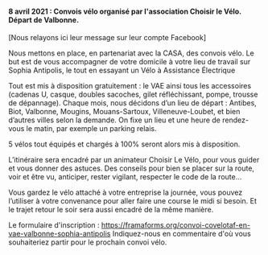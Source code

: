 #### 8 avril 2021 : Convois vélo organisé par l'association Choisir le Vélo. Départ de Valbonne. 




[Nous relayons ici leur message sur leur compte Facebook]

Nous mettons en place, en partenariat avec la CASA, des convois vélo.
Le but est de vous accompagner de votre domicile à votre lieu de travail sur Sophia Antipolis, le tout en essayant un Vélo à Assistance Électrique

Tout est mis à disposition gratuitement : le VAE ainsi tous les accessoires (cadenas U, casque, doubles sacoches, gilet réfléchissant, pompe, trousse de dépannage). Chaque mois, nous décidons d’un lieu de départ : Antibes, Biot, Valbonne, Mougins, Mouans-Sartoux, Villeneuve-Loubet, et bien d’autres villes selon la demande. On fixe un lieu et une heure de rendez-vous le matin, par exemple un parking relais.

5 vélos tout équipés et chargés à 100% seront alors mis à disposition.

L’itinéraire sera encadré par un animateur Choisir Le Vélo, pour vous guider et vous donner des astuces. Des conseils pour bien se placer sur la route, voir et être vu, anticiper, rester vigilant, respecter le code de la route…

Vous gardez le vélo attaché à votre entreprise la journée, vous pouvez l’utiliser à votre convenance pour aller faire une course le midi si besoin. Et le trajet retour le soir sera aussi encadré de la même manière.

Le formulaire d'inscription :
https://framaforms.org/convoi-covelotaf-en-vae-valbonne-sophia-antipolis
Indiquez-nous en commentaire d'où vous souhaiteriez partir pour le prochain convoi vélo. 